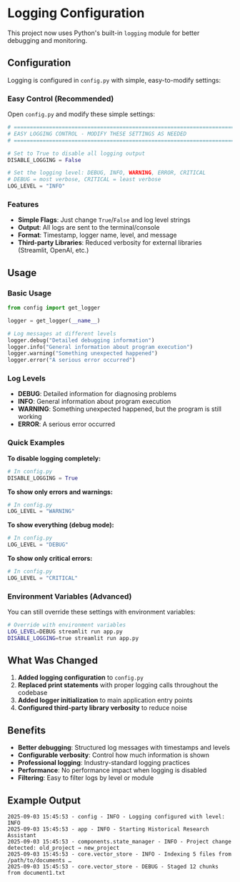 # Logging Configuration

This project now uses Python's built-in `logging` module for better debugging and monitoring.

## Configuration

Logging is configured in `config.py` with simple, easy-to-modify settings:

### **Easy Control (Recommended)**

Open `config.py` and modify these simple settings:

```python
# =============================================================================
# EASY LOGGING CONTROL - MODIFY THESE SETTINGS AS NEEDED
# =============================================================================

# Set to True to disable all logging output
DISABLE_LOGGING = False

# Set the logging level: DEBUG, INFO, WARNING, ERROR, CRITICAL
# DEBUG = most verbose, CRITICAL = least verbose
LOG_LEVEL = "INFO"
```

### **Features**

- **Simple Flags**: Just change `True`/`False` and log level strings
- **Output**: All logs are sent to the terminal/console
- **Format**: Timestamp, logger name, level, and message
- **Third-party Libraries**: Reduced verbosity for external libraries (Streamlit, OpenAI, etc.)

## Usage

### Basic Usage

```python
from config import get_logger

logger = get_logger(__name__)

# Log messages at different levels
logger.debug("Detailed debugging information")
logger.info("General information about program execution")
logger.warning("Something unexpected happened")
logger.error("A serious error occurred")
```

### Log Levels

- **DEBUG**: Detailed information for diagnosing problems
- **INFO**: General information about program execution
- **WARNING**: Something unexpected happened, but the program is still working
- **ERROR**: A serious error occurred

### Quick Examples

**To disable logging completely:**
```python
# In config.py
DISABLE_LOGGING = True
```

**To show only errors and warnings:**
```python
# In config.py
LOG_LEVEL = "WARNING"
```

**To show everything (debug mode):**
```python
# In config.py
LOG_LEVEL = "DEBUG"
```

**To show only critical errors:**
```python
# In config.py
LOG_LEVEL = "CRITICAL"
```

### Environment Variables (Advanced)

You can still override these settings with environment variables:

```bash
# Override with environment variables
LOG_LEVEL=DEBUG streamlit run app.py
DISABLE_LOGGING=true streamlit run app.py
```

## What Was Changed

1. **Added logging configuration** to `config.py`
2. **Replaced print statements** with proper logging calls throughout the codebase
3. **Added logger initialization** to main application entry points
4. **Configured third-party library verbosity** to reduce noise

## Benefits

- **Better debugging**: Structured log messages with timestamps and levels
- **Configurable verbosity**: Control how much information is shown
- **Professional logging**: Industry-standard logging practices
- **Performance**: No performance impact when logging is disabled
- **Filtering**: Easy to filter logs by level or module

## Example Output

```
2025-09-03 15:45:53 - config - INFO - Logging configured with level: INFO
2025-09-03 15:45:53 - app - INFO - Starting Historical Research Assistant
2025-09-03 15:45:53 - components.state_manager - INFO - Project change detected: old_project → new_project
2025-09-03 15:45:53 - core.vector_store - INFO - Indexing 5 files from /path/to/documents …
2025-09-03 15:45:53 - core.vector_store - DEBUG - Staged 12 chunks from document1.txt
```
